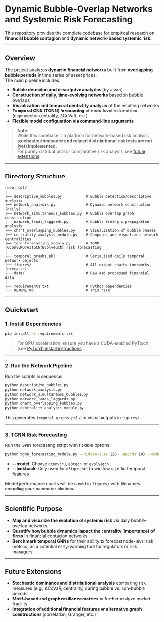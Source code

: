 # Dynamic Bubble-Overlap Networks and Systemic Risk Forecasting

This repository provides the complete codebase for empirical research on **financial bubble contagion** and **dynamic network-based systemic risk**.

---

## Overview

The project analyzes **dynamic financial networks** built from **overlapping bubble periods** in time series of asset prices.  
The main pipeline includes:

- **Bubble detection and descriptive analytics** (by asset)
- **Construction of daily, time-evolving networks** based on bubble overlaps
- **Visualization and temporal centrality analysis** of the resulting networks
- **Temporal GNN (TGNN) forecasting** of node-level risk metrics (eigenvector centrality, ΔCoVaR, etc.)
- **Flexible model configuration via command-line arguments**

> **Note:**  
> While this codebase is a platform for network-based risk analysis, **stochastic dominance and related distributional risk tests are not (yet) implemented.**  
> For purely distributional or comparative risk analysis, see [future extensions](#future-extensions).

---

## Directory Structure

```
repo-root/
│
├── descriptive_bubbles.py           # Bubble detection/descriptive analysis
├── network_analysis.py              # Dynamic network construction (daily)
├── network_simultaneous_bubbles.py  # Bubble overlap graph construction
├── network_leads_laggards.py        # Bubble timing & propagation analysis
├── chart_overlapping_bubbles.py     # Visualization of bubble phases
├── centrality_analysis_module.py    # Computes and visualizes network centralities
├── tgnn_forecasting_module.py       # TGNN (GConvGRU/A3TGCN/EvolveGCN) risk forecasting
│
├── temporal_graphs.pkl              # Serialized daily temporal network objects
├── figures/                         # All output charts (networks, forecasts)
├── data/                            # Raw and processed financial data
│
├── requirements.txt                 # Python dependencies
└── README.md                        # This file
```

---

## Quickstart

### 1. **Install Dependencies**
```bash
pip install -r requirements.txt
```
> For GPU acceleration, ensure you have a CUDA-enabled PyTorch  
> (see [PyTorch install instructions](https://pytorch.org/get-started/locally/)).

---

### 2. **Run the Network Pipeline**

Run the scripts in sequence:
```bash
python descriptive_bubbles.py
python network_analysis.py
python network_simultaneous_bubbles.py
python network_leads_laggards.py
python chart_overlapping_bubbles.py
python centrality_analysis_module.py
```
This generates `temporal_graphs.pkl` and visual outputs in `figures/`.

---

### 3. **TGNN Risk Forecasting**

Run the GNN forecasting script with flexible options:
```bash
python tgnn_forecasting_module.py --hidden-size 128 --epochs 100 --model a3tgcn --lookback 5
```
- **--model**: Choose `gconvgru`, `a3tgcn`, or `evolvegcn`
- **--lookback**: Only used for `a3tgcn`; set to window size for temporal features

Model performance charts will be saved in `figures/` with filenames encoding your parameter choices.

---

## Scientific Purpose

- **Map and visualize the evolution of systemic risk** via daily bubble-overlap networks.
- **Quantify how bubble dynamics impact the centrality (importance) of firms** in financial contagion networks.
- **Benchmark temporal GNNs** for their ability to forecast node-level risk metrics, as a potential early-warning tool for regulators or risk managers.

---

## Future Extensions

- **Stochastic dominance and distributional analysis** comparing risk measures (e.g., ΔCoVaR, centrality) during bubble vs. non-bubble periods.
- **Motif-based and graph resilience metrics** to further analyze market fragility.
- **Integration of additional financial features or alternative graph constructions** (correlation, Granger, etc.)



